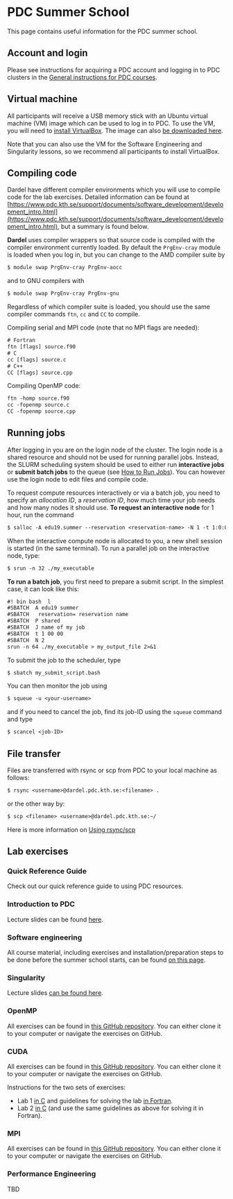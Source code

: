 

# PDC Summer School

This page contains useful information for the PDC summer school.

## Account and login

Please see instructions for acquiring a PDC account and logging in to
PDC clusters in the [General instructions for PDC courses](general.md).

## Virtual machine

All participants will receive a USB memory stick with an Ubuntu
virtual machine (VM) image which can be used to log in to PDC. To use
the VM, you will need to
[install VirtualBox](https://www.virtualbox.org/wiki/Downloads).
The image can also [be downloaded here](https://kth.box.com/s/rcuktqzzx79ap7bsoubxigl5ogms605a).

Note that you can also use the VM for the Software Engineering and
Singularity lessons, so we recommend all participants to install VirtualBox.

## Compiling code

Dardel have different compiler environments which you will use to compile code
for the lab exercises. Detailed information can be found at [https://www.pdc.kth.se/support/documents/software_development/development_intro.html](https://www.pdc.kth.se/support/documents/software_development/development_intro.html), but a
summary is found below.

**Dardel** uses compiler wrappers so that source code is compiled
with the compiler environment currently loaded. By default the `PrgEnv-cray` module is loaded
when you log in, but you can change to the AMD compiler suite by

```default
$ module swap PrgEnv-cray PrgEnv-aocc
```

and to GNU compilers with

```default
$ module swap PrgEnv-cray PrgEnv-gnu
```

Regardless of which compiler suite is loaded, you should use the same compiler commands
`ftn`, `cc` and `CC` to compile.

Compiling serial and MPI code (note that no MPI flags are needed):

```default
# Fortran
ftn [flags] source.f90
# C
cc [flags] source.c
# C++
CC [flags] source.cpp
```

Compiling OpenMP code:

```default
ftn -homp source.f90
cc -fopenmp source.c
CC -fopenmp source.cpp
```

## Running jobs

After logging in you are on the login node of the cluster. The login node is a shared resource and
should not be used for running parallel jobs. Instead, the SLURM scheduling system should be
used to either run **interactive jobs** or **submit batch jobs** to the queue (see [How to Run Jobs](../run_jobs/job_scheduling.md)).
You can however use the login node to edit files and compile code.

To request compute resources interactively or via a batch job, you need to specify an *allocation ID*, a
*reservation ID*, how much time your job needs and how many nodes it should use.
**To request an interactive node** for 1 hour, run the command

```default
$ salloc -A edu19.summer --reservation <reservation-name> -N 1 -t 1:0:0
```

When the interactive compute node is allocated to you, a new shell session is started (in the same terminal).
To run a parallel job on the interactive node, type:

```default
$ srun -n 32 ./my_executable
```

**To run a batch job**, you first need to prepare a submit script. In the simplest case, it can look like this:

```default
#! bin bash  l
#SBATCH  A edu19 summer
#SBATCH   reservation= reservation name 
#SBATCH  P shared
#SBATCH  J name of my job
#SBATCH  t 1 00 00
#SBATCH  N 2
srun -n 64 ./my_executable > my_output_file 2>&1
```

To submit the job to the scheduler, type

```default
$ sbatch my_submit_script.bash
```

You can then monitor the job using

```default
$ squeue -u <your-username>
```

and if you need to cancel the job, find its job-ID using the `squeue` command and type

```default
$ scancel <job-ID>
```

## File transfer

Files are transferred with rsync or scp from PDC to your local machine as follows:

```default
$ rsync <username>@dardel.pdc.kth.se:<filename> .
```

or the other way by:

```default
$ scp <filename> <username>@dardel.pdc.kth.se:~/
```

Here is more information on [Using rsync/scp](../data_management/file_transfer.md)

## Lab exercises

### Quick Reference Guide

Check out our quick reference guide to using PDC resources.

### Introduction to PDC

Lecture slides can be found
[here](https://github.com/PDC-support/introduction-to-pdc/blob/summer-school/presentation.pdf).

### Software engineering

All course material, including exercises and installation/preparation steps
to be done before the summer school starts, can be found
[on this page](https://pdc-support.github.io/software-engineering-intro/).

### Singularity

Lecture slides [can be found here](https://gitpitch.com/PDC-support/singularity-introduction#/).

### OpenMP

All exercises can be found in [this GitHub repository](https://github.com/PDC-support/openmp-lab-exercises).
You can either clone it to your computer or navigate the exercises on GitHub.

### CUDA

All exercises can be found in [this GitHub repository](https://github.com/PDC-support/cuda-lab-exercises).
You can either clone it to your computer or navigate the exercises on GitHub.

Instructions for the two sets of exercises:

- Lab 1 [in C](https://github.com/PDC-support/cuda-lab-exercises/blob/master/lab_1/README.md)
  and guidelines for solving the lab [in Fortran](https://github.com/PDC-support/cuda-lab-exercises/blob/master/lab_1/Fortran/README.md).
- Lab 2 [in C](https://github.com/PDC-support/cuda-lab-exercises/blob/master/lab_2/README.md)
  (and use the same guidelines as above for solving it in Fortran).

### MPI

All exercises can be found in [this GitHub repository](https://github.com/PDC-support/mpi-lab-exercises).
You can either clone it to your computer or navigate the exercises on GitHub.

### Performance Engineering

TBD
